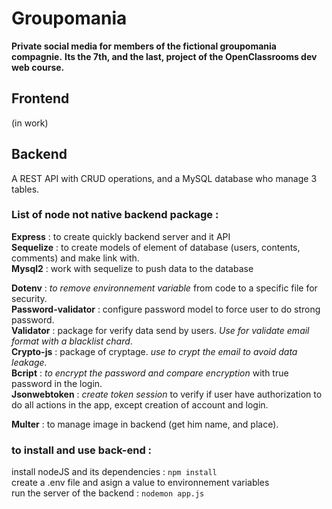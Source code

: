 # Groupomania

**Private social media for members of the fictional groupomania compagnie.**
**Its the 7th, and the last, project of the OpenClassrooms dev web course.**

## Frontend
 (in work)
 
## Backend

A REST API with CRUD operations, and a MySQL database who manage 3 tables.  

### List of node not native backend package : 
**Express** : to create quickly backend server and it API <br>
**Sequelize** : to create models of element of database (users, contents, comments) and make link with.<br>
**Mysql2** : work with sequelize to push data to the database

**Dotenv** : *to remove environnement variable* from code to a specific file for security.<br>
**Password-validator** : configure password model to force user to do strong password.<br>
**Validator** : package for verify data send by users. *Use for validate email format with a blacklist chard*.<br>
**Crypto-js** : package of cryptage. *use to crypt the email to avoid data leakage.*<br>
**Bcript** : *to encrypt the password and compare encryption* with true password in the login.<br>
**Jsonwebtoken** : *create token session* to verify if user have authorization to do all actions in the app, except creation of account and login.<br>

**Multer** : to manage image in backend (get him name, and place).

### to install and use back-end : 
install nodeJS and its dependencies : ```npm install```<br>
create a .env file and asign a value to environnement variables<br>
run the server of the backend : ```nodemon app.js``` 

